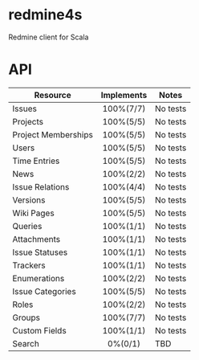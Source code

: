 # redmine4s
Redmine client for Scala

# API

| Resource                    | Implements   | Notes    |
|-----------------------------|:------------:|----------|
| Issues                      | 100%(7/7)    | No tests |
| Projects                    | 100%(5/5)    | No tests |
| Project Memberships         | 100%(5/5)    | No tests |
| Users                       | 100%(5/5)    | No tests |
| Time Entries                | 100%(5/5)    | No tests |
| News                        | 100%(2/2)    | No tests |
| Issue Relations             | 100%(4/4)    | No tests |
| Versions                    | 100%(5/5)    | No tests |
| Wiki Pages                  | 100%(5/5)    | No tests |
| Queries                     | 100%(1/1)    | No tests |
| Attachments                 | 100%(1/1)    | No tests |
| Issue Statuses              | 100%(1/1)    | No tests |
| Trackers                    | 100%(1/1)    | No tests |
| Enumerations                | 100%(2/2)    | No tests |
| Issue Categories            | 100%(5/5)    | No tests |
| Roles                       | 100%(2/2)    | No tests |
| Groups                      | 100%(7/7)    | No tests |
| Custom Fields               | 100%(1/1)    | No tests |
| Search                      |   0%(0/1)    | TBD      |
